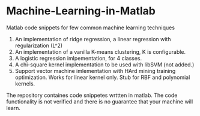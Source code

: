 # Machine-Learning-in-Matlab
Matlab code snippets for few common machine learning techniques

1. An implementation of ridge regression, a linear regression with regularization (L^2)
2. An implementation of a vanilla K-means clustering, K is configurable.
3. A logistic regression imlpementation, for 4 classes.
4. A chi-square kernel implementation to be used with libSVM (not added.)
5. Support vector machine imlementation with HArd mining training optimization. Works for linear kernel only. Stub for RBF and polynomial kernels.


The repository containes code snippetes wrttten in matlab. The code functionality is not verified and there is no guarantee that your machine will learn.

